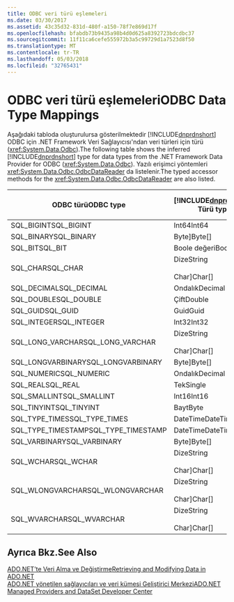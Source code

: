 ```yaml
---
title: ODBC veri türü eşlemeleri
ms.date: 03/30/2017
ms.assetid: 43c35d32-831d-480f-a150-78f7e869d17f
ms.openlocfilehash: bfabdb73b9435a98b4d0d625a8392723bdcdbc37
ms.sourcegitcommit: 11f11ca6cefe555972b3a5c99729d1a7523d8f50
ms.translationtype: MT
ms.contentlocale: tr-TR
ms.lasthandoff: 05/03/2018
ms.locfileid: "32765431"
---
```

# <a name="odbc-data-type-mappings"></a><span data-ttu-id="f40b9-102">ODBC veri türü eşlemeleri</span><span class="sxs-lookup"><span data-stu-id="f40b9-102">ODBC Data Type Mappings</span></span>
<span data-ttu-id="f40b9-103">Aşağıdaki tabloda oluşturulursa gösterilmektedir [!INCLUDE[dnprdnshort](../../../../includes/dnprdnshort-md.md)] ODBC için .NET Framework Veri Sağlayıcısı'ndan veri türleri için türü (<xref:System.Data.Odbc>).</span><span class="sxs-lookup"><span data-stu-id="f40b9-103">The following table shows the inferred [!INCLUDE[dnprdnshort](../../../../includes/dnprdnshort-md.md)] type for data types from the .NET Framework Data Provider for ODBC (<xref:System.Data.Odbc>).</span></span> <span data-ttu-id="f40b9-104">Yazılı erişimci yöntemleri <xref:System.Data.Odbc.OdbcDataReader> da listelenir.</span><span class="sxs-lookup"><span data-stu-id="f40b9-104">The typed accessor methods for the <xref:System.Data.Odbc.OdbcDataReader> are also listed.</span></span>  
  
|<span data-ttu-id="f40b9-105">ODBC türü</span><span class="sxs-lookup"><span data-stu-id="f40b9-105">ODBC type</span></span>|[!INCLUDE[dnprdnshort](../../../../includes/dnprdnshort-md.md)]<span data-ttu-id="f40b9-106"> Türü</span><span class="sxs-lookup"><span data-stu-id="f40b9-106"> type</span></span>|[!INCLUDE[dnprdnshort](../../../../includes/dnprdnshort-md.md)]<span data-ttu-id="f40b9-107"> yazılı erişimcisi</span><span class="sxs-lookup"><span data-stu-id="f40b9-107"> typed accessor</span></span>|  
|---------------|----------------------------------------------------------------------|--------------------------------------------------------------------------------|  
|<span data-ttu-id="f40b9-108">SQL_BIGINT</span><span class="sxs-lookup"><span data-stu-id="f40b9-108">SQL_BIGINT</span></span>|<span data-ttu-id="f40b9-109">Int64</span><span class="sxs-lookup"><span data-stu-id="f40b9-109">Int64</span></span>|<span data-ttu-id="f40b9-110">GetInt64()</span><span class="sxs-lookup"><span data-stu-id="f40b9-110">GetInt64()</span></span>|  
|<span data-ttu-id="f40b9-111">SQL_BINARY</span><span class="sxs-lookup"><span data-stu-id="f40b9-111">SQL_BINARY</span></span>|<span data-ttu-id="f40b9-112">Byte]</span><span class="sxs-lookup"><span data-stu-id="f40b9-112">Byte[]</span></span>|<span data-ttu-id="f40b9-113">GetBytes()</span><span class="sxs-lookup"><span data-stu-id="f40b9-113">GetBytes()</span></span>|  
|<span data-ttu-id="f40b9-114">SQL_BIT</span><span class="sxs-lookup"><span data-stu-id="f40b9-114">SQL_BIT</span></span>|<span data-ttu-id="f40b9-115">Boole değeri</span><span class="sxs-lookup"><span data-stu-id="f40b9-115">Boolean</span></span>|<span data-ttu-id="f40b9-116">GetBoolean()</span><span class="sxs-lookup"><span data-stu-id="f40b9-116">GetBoolean()</span></span>|  
|<span data-ttu-id="f40b9-117">SQL_CHAR</span><span class="sxs-lookup"><span data-stu-id="f40b9-117">SQL_CHAR</span></span>|<span data-ttu-id="f40b9-118">Dize</span><span class="sxs-lookup"><span data-stu-id="f40b9-118">String</span></span><br /><br /> <span data-ttu-id="f40b9-119">Char]</span><span class="sxs-lookup"><span data-stu-id="f40b9-119">Char[]</span></span>|<span data-ttu-id="f40b9-120">GetString()</span><span class="sxs-lookup"><span data-stu-id="f40b9-120">GetString()</span></span><br /><br /> <span data-ttu-id="f40b9-121">GetChars()</span><span class="sxs-lookup"><span data-stu-id="f40b9-121">GetChars()</span></span>|  
|<span data-ttu-id="f40b9-122">SQL_DECIMAL</span><span class="sxs-lookup"><span data-stu-id="f40b9-122">SQL_DECIMAL</span></span>|<span data-ttu-id="f40b9-123">Ondalık</span><span class="sxs-lookup"><span data-stu-id="f40b9-123">Decimal</span></span>|<span data-ttu-id="f40b9-124">GetDecimal()</span><span class="sxs-lookup"><span data-stu-id="f40b9-124">GetDecimal()</span></span>|  
|<span data-ttu-id="f40b9-125">SQL_DOUBLE</span><span class="sxs-lookup"><span data-stu-id="f40b9-125">SQL_DOUBLE</span></span>|<span data-ttu-id="f40b9-126">Çift</span><span class="sxs-lookup"><span data-stu-id="f40b9-126">Double</span></span>|<span data-ttu-id="f40b9-127">GetDouble()</span><span class="sxs-lookup"><span data-stu-id="f40b9-127">GetDouble()</span></span>|  
|<span data-ttu-id="f40b9-128">SQL_GUID</span><span class="sxs-lookup"><span data-stu-id="f40b9-128">SQL_GUID</span></span>|<span data-ttu-id="f40b9-129">Guid</span><span class="sxs-lookup"><span data-stu-id="f40b9-129">Guid</span></span>|<span data-ttu-id="f40b9-130">GetGuid()</span><span class="sxs-lookup"><span data-stu-id="f40b9-130">GetGuid()</span></span>|  
|<span data-ttu-id="f40b9-131">SQL_INTEGER</span><span class="sxs-lookup"><span data-stu-id="f40b9-131">SQL_INTEGER</span></span>|<span data-ttu-id="f40b9-132">Int32</span><span class="sxs-lookup"><span data-stu-id="f40b9-132">Int32</span></span>|<span data-ttu-id="f40b9-133">GetInt32()</span><span class="sxs-lookup"><span data-stu-id="f40b9-133">GetInt32()</span></span>|  
|<span data-ttu-id="f40b9-134">SQL_LONG_VARCHAR</span><span class="sxs-lookup"><span data-stu-id="f40b9-134">SQL_LONG_VARCHAR</span></span>|<span data-ttu-id="f40b9-135">Dize</span><span class="sxs-lookup"><span data-stu-id="f40b9-135">String</span></span><br /><br /> <span data-ttu-id="f40b9-136">Char]</span><span class="sxs-lookup"><span data-stu-id="f40b9-136">Char[]</span></span>|<span data-ttu-id="f40b9-137">GetString()</span><span class="sxs-lookup"><span data-stu-id="f40b9-137">GetString()</span></span><br /><br /> <span data-ttu-id="f40b9-138">GetChars()</span><span class="sxs-lookup"><span data-stu-id="f40b9-138">GetChars()</span></span>|  
|<span data-ttu-id="f40b9-139">SQL_LONGVARBINARY</span><span class="sxs-lookup"><span data-stu-id="f40b9-139">SQL_LONGVARBINARY</span></span>|<span data-ttu-id="f40b9-140">Byte]</span><span class="sxs-lookup"><span data-stu-id="f40b9-140">Byte[]</span></span>|<span data-ttu-id="f40b9-141">GetBytes()</span><span class="sxs-lookup"><span data-stu-id="f40b9-141">GetBytes()</span></span>|  
|<span data-ttu-id="f40b9-142">SQL_NUMERIC</span><span class="sxs-lookup"><span data-stu-id="f40b9-142">SQL_NUMERIC</span></span>|<span data-ttu-id="f40b9-143">Ondalık</span><span class="sxs-lookup"><span data-stu-id="f40b9-143">Decimal</span></span>|<span data-ttu-id="f40b9-144">GetDecimal()</span><span class="sxs-lookup"><span data-stu-id="f40b9-144">GetDecimal()</span></span>|  
|<span data-ttu-id="f40b9-145">SQL_REAL</span><span class="sxs-lookup"><span data-stu-id="f40b9-145">SQL_REAL</span></span>|<span data-ttu-id="f40b9-146">Tek</span><span class="sxs-lookup"><span data-stu-id="f40b9-146">Single</span></span>|<span data-ttu-id="f40b9-147">GetFloat()</span><span class="sxs-lookup"><span data-stu-id="f40b9-147">GetFloat()</span></span>|  
|<span data-ttu-id="f40b9-148">SQL_SMALLINT</span><span class="sxs-lookup"><span data-stu-id="f40b9-148">SQL_SMALLINT</span></span>|<span data-ttu-id="f40b9-149">Int16</span><span class="sxs-lookup"><span data-stu-id="f40b9-149">Int16</span></span>|<span data-ttu-id="f40b9-150">GetInt16()</span><span class="sxs-lookup"><span data-stu-id="f40b9-150">GetInt16()</span></span>|  
|<span data-ttu-id="f40b9-151">SQL_TINYINT</span><span class="sxs-lookup"><span data-stu-id="f40b9-151">SQL_TINYINT</span></span>|<span data-ttu-id="f40b9-152">Bayt</span><span class="sxs-lookup"><span data-stu-id="f40b9-152">Byte</span></span>|<span data-ttu-id="f40b9-153">GetByte()</span><span class="sxs-lookup"><span data-stu-id="f40b9-153">GetByte()</span></span>|  
|<span data-ttu-id="f40b9-154">SQL_TYPE_TIMES</span><span class="sxs-lookup"><span data-stu-id="f40b9-154">SQL_TYPE_TIMES</span></span>|<span data-ttu-id="f40b9-155">DateTime</span><span class="sxs-lookup"><span data-stu-id="f40b9-155">DateTime</span></span>|<span data-ttu-id="f40b9-156">GetDateTime()</span><span class="sxs-lookup"><span data-stu-id="f40b9-156">GetDateTime()</span></span>|  
|<span data-ttu-id="f40b9-157">SQL_TYPE_TIMESTAMP</span><span class="sxs-lookup"><span data-stu-id="f40b9-157">SQL_TYPE_TIMESTAMP</span></span>|<span data-ttu-id="f40b9-158">DateTime</span><span class="sxs-lookup"><span data-stu-id="f40b9-158">DateTime</span></span>|<span data-ttu-id="f40b9-159">GetDateTime()</span><span class="sxs-lookup"><span data-stu-id="f40b9-159">GetDateTime()</span></span>|  
|<span data-ttu-id="f40b9-160">SQL_VARBINARY</span><span class="sxs-lookup"><span data-stu-id="f40b9-160">SQL_VARBINARY</span></span>|<span data-ttu-id="f40b9-161">Byte]</span><span class="sxs-lookup"><span data-stu-id="f40b9-161">Byte[]</span></span>|<span data-ttu-id="f40b9-162">GetBytes()</span><span class="sxs-lookup"><span data-stu-id="f40b9-162">GetBytes()</span></span>|  
|<span data-ttu-id="f40b9-163">SQL_WCHAR</span><span class="sxs-lookup"><span data-stu-id="f40b9-163">SQL_WCHAR</span></span>|<span data-ttu-id="f40b9-164">Dize</span><span class="sxs-lookup"><span data-stu-id="f40b9-164">String</span></span><br /><br /> <span data-ttu-id="f40b9-165">Char]</span><span class="sxs-lookup"><span data-stu-id="f40b9-165">Char[]</span></span>|<span data-ttu-id="f40b9-166">GetString()</span><span class="sxs-lookup"><span data-stu-id="f40b9-166">GetString()</span></span><br /><br /> <span data-ttu-id="f40b9-167">GetChars()</span><span class="sxs-lookup"><span data-stu-id="f40b9-167">GetChars()</span></span>|  
|<span data-ttu-id="f40b9-168">SQL_WLONGVARCHAR</span><span class="sxs-lookup"><span data-stu-id="f40b9-168">SQL_WLONGVARCHAR</span></span>|<span data-ttu-id="f40b9-169">Dize</span><span class="sxs-lookup"><span data-stu-id="f40b9-169">String</span></span><br /><br /> <span data-ttu-id="f40b9-170">Char]</span><span class="sxs-lookup"><span data-stu-id="f40b9-170">Char[]</span></span>|<span data-ttu-id="f40b9-171">GetString()</span><span class="sxs-lookup"><span data-stu-id="f40b9-171">GetString()</span></span><br /><br /> <span data-ttu-id="f40b9-172">GetChars()</span><span class="sxs-lookup"><span data-stu-id="f40b9-172">GetChars()</span></span>|  
|<span data-ttu-id="f40b9-173">SQL_WVARCHAR</span><span class="sxs-lookup"><span data-stu-id="f40b9-173">SQL_WVARCHAR</span></span>|<span data-ttu-id="f40b9-174">Dize</span><span class="sxs-lookup"><span data-stu-id="f40b9-174">String</span></span><br /><br /> <span data-ttu-id="f40b9-175">Char]</span><span class="sxs-lookup"><span data-stu-id="f40b9-175">Char[]</span></span>|<span data-ttu-id="f40b9-176">GetString()</span><span class="sxs-lookup"><span data-stu-id="f40b9-176">GetString()</span></span><br /><br /> <span data-ttu-id="f40b9-177">GetChars()</span><span class="sxs-lookup"><span data-stu-id="f40b9-177">GetChars()</span></span>|  
  
## <a name="see-also"></a><span data-ttu-id="f40b9-178">Ayrıca Bkz.</span><span class="sxs-lookup"><span data-stu-id="f40b9-178">See Also</span></span>  
 [<span data-ttu-id="f40b9-179">ADO.NET’te Veri Alma ve Değiştirme</span><span class="sxs-lookup"><span data-stu-id="f40b9-179">Retrieving and Modifying Data in ADO.NET</span></span>](../../../../docs/framework/data/adonet/retrieving-and-modifying-data.md)  
 [<span data-ttu-id="f40b9-180">ADO.NET yönetilen sağlayıcıları ve veri kümesi Geliştirici Merkezi</span><span class="sxs-lookup"><span data-stu-id="f40b9-180">ADO.NET Managed Providers and DataSet Developer Center</span></span>](http://go.microsoft.com/fwlink/?LinkId=217917)

